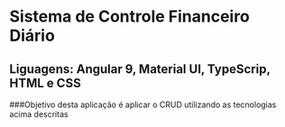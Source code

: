 # Sistema de Controle Financeiro Diário
## Liguagens: Angular 9, Material UI, TypeScrip, HTML e CSS 

###Objetivo desta aplicação é aplicar o CRUD utilizando as tecnologias acima descritas 
